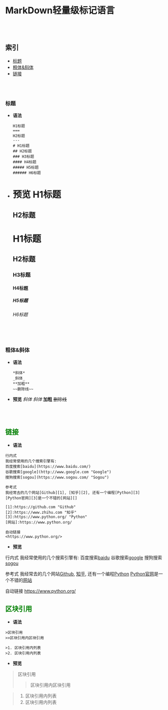 MarkDown轻量级标记语言
===
</br>
</br>


## 索引

- [标题](#标题)
- [粗体&斜体](#粗体&斜体)
- [链接](#链接)
</br>
</br>


### 标题

- **语法**
    ```
    H1标题
    ===
    H2标题
    ---
    # H1标题
    ## H2标题
    ### H3标题
    #### H4标题
    ##### H5标题
    ###### H6标题
    ```

- **预览**
    H1标题
    ===
    H2标题
    ---
    # H1标题
    ## H2标题
    ### H3标题
    #### H4标题
    ##### H5标题
    ###### H6标题
</br>
</br>


### 粗体&斜体

- **语法**
    ```
    *斜体*
    _斜体_
    **加粗**
    ~~删除线~~
    ```

- **预览**
*斜体*
_斜体_
**加粗**
~~删除线~~
</br>
</br>


## <font color=#008000>链接</font>

- **语法**

```
行内式
我经常使用的几个搜索引擎有:
百度搜索[baidu](https://www.baidu.com/)
谷歌搜索[google](http://www.google.com "Google")
搜狗搜索[sogou](https://www.sogou.com/ "Sogou")

参考式
我经常去的几个网站[Github][1], [知乎][2], 还有一个编程[Python][3]
[Python官网][3]是一个不错的[网站][]

[1]:https://github.com "Github"
[2]:https://www.zhihu.com "知乎"
[3]:https://www.python.org/ "Python"
[网站]:https://www.python.org/

自动链接
<https://www.python.org/>
```

- **预览**

行内式
我经常使用的几个搜索引擎有:
百度搜索[baidu](https://www.baidu.com/)
谷歌搜索[google](http://www.google.com "Google")
搜狗搜索[sogou](https://www.sogou.com/ "Sogou")

参考式
我经常去的几个网站[Github][1], [知乎][2], 还有一个编程[Python][3]
[Python官网][3]是一个不错的[网站][]

[1]:https://github.com "Github"
[2]:https://www.zhihu.com "知乎"
[3]:https://www.python.org/ "Python"
[网站]:https://www.python.org/

自动链接
<https://www.python.org/>


## <font color=#008000>区块引用</font>

- **语法**

```
>区块引用
>>区块引用内区块引用

>1. 区块引用内列表
>2. 区块引用内列表
```

- **预览**

>区块引用
>>区块引用内区块引用

>1. 区块引用内列表
>2. 区块引用内列表
